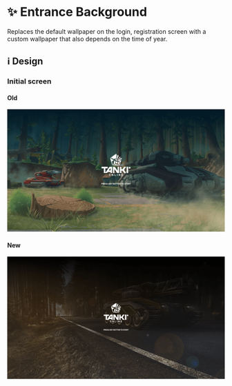# ✨ Entrance Background

Replaces the default wallpaper on the login, registration screen with a custom wallpaper that also depends on the time of year.

## ℹ️ Design

### Initial screen

#### Old

![](/images/entrance/old/firstscreen.png)

#### New

![](/images/entrance/new/firstscreen.png)
